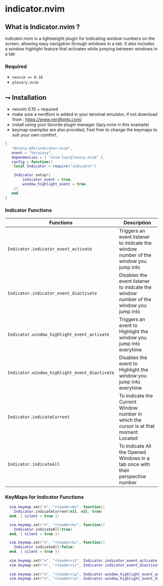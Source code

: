 # indicator.nvim

## What is Indicator.nvim ?
indicator.nvim is a lightweight plugin for indicating window numbers on the screen, 
allowing easy navigation through windows in a tab. 
It also includes a window highlight feature that activates while jumping between windows in a tab

### Required

-   `neovim >= 0.10`
-   `plenary.nvim`

## ⇁ Installation
* neovim 0.10 + required
* make sure a nerdfont is added in your terminal emulator, if not download from : https://www.nerdfonts.com/
* install using your favorite plugin manager (lazy.nvim in this example)
* keymap examples are also provided, Feel free to change the keymaps to suit your own comfort.

```lua
{
   "Antony-AXS/indicator.nvim",
   event = "VeryLazy",
   dependencies = { "nvim-lua/plenary.nvim" },
   config = function()
   	local Indicator = require("indicator")

   	Indicator.setup({
   		indicator_event = true,
   		window_highlight_event = true,
   	})
   end
}
```
### Indicator Functions

| Functions                                     | Description                                                                           |
|-----------------------------------------------|---------------------------------------------------------------------------------------|
| `Indicator.indicator_event_activate`          | Triggers an event listener to inidcate the window number of the window you jump into  |
| `Indicator.indicator_event_diactivate`        | Disables the event listener to inidcate the window number of the window you jump into |
| `Indicator.window_highlight_event_activate`   | Triggers an event to Highlight the window you jump into everytime                     |
| `Indicator.window_highlight_event_diactivate` | Disables the event to Highlight the window you jump into everytime                    |
| `Indicator.indicateCurrent`                   | To Indicate the Current Window number in which the cursor is at that moment Located   |
| `Indicator.indicateAll`                       | To Indicate All the Opened Windows in a tab once with their perspective number        |

### KeyMaps for Indicator Functions

```lua
  vim.keymap.set("n", "<leader>bx", function()
  	Indicator.indicateCurrent(nil, nil, true)
  end, { silent = true })

  vim.keymap.set("n", "<leader>bv", function()
  	Indicator.indicateAll(true)
  end, { silent = true })

  vim.keymap.set("n", "<leader>bc", function()
  	Indicator.indicateAll(false)
  end, { silent = true })
  
  vim.keymap.set("n", "<leader>it", Indicator.indicator_event_activate, {})
  vim.keymap.set("n", "<leader>ir", Indicator.indicator_event_diactivate, {})
  
  vim.keymap.set("n", "<leader>iq", Indicator.window_highlight_event_activate, {})
  vim.keymap.set("n", "<leader>iw", Indicator.window_highlight_event_diactivate, {})
```
